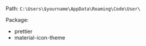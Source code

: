 Path:
```C:\Users\$yourname\AppData\Roaming\Code\User\```

Package:
+ prettier
+ material-icon-theme

